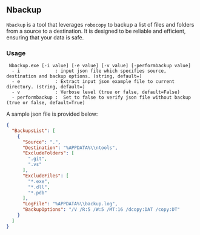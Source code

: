 ## Nbackup
`Nbackup` is a tool that leverages `robocopy` to backup a list of files and folders from a source to a destination. It is designed to be reliable and efficient, ensuring that your data is safe.

### Usage

```
 Nbackup.exe [-i value] [-e value] [-v value] [-performbackup value]
  - i             : input json file which specifies source, destination and backup options. (string, default=)
  - e             : Extract input json example file to current directory. (string, default=)
  - v             : Verbose level (true or false, default=False)
  - performbackup :  Set to false to verify json file without backup (true or false, default=True)
```

A sample json file is provided below:

```json
{
  "BackupsList": [
    {
      "Source": ".",
      "Destination": "%APPDATA%\\ntools",
      "ExcludeFolders": [
        ".git",
        ".vs"
      ],
      "ExcludeFiles": [
        "*.exe",
        "*.dll",
        "*.pdb"
      ],
      "LogFile": "%APPDATA%\\backup.log",
      "BackupOptions": "/V /R:5 /W:5 /MT:16 /dcopy:DAT /copy:DT"
    }
  ]
}
```